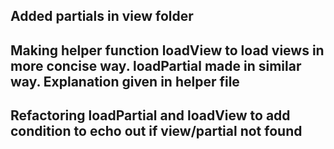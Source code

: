 ## Added partials in view folder    
## Making helper function loadView to load views in more concise way. loadPartial made in similar way. Explanation given in helper file
## Refactoring loadPartial and loadView to add condition to echo out if view/partial not found